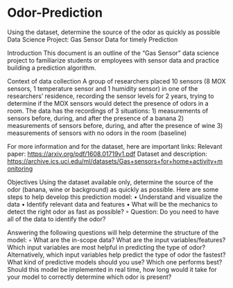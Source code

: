 # Odor-Prediction
Using the dataset, determine the source of the odor as quickly as possible
Data Science Project: Gas Sensor Data for timely Prediction


Introduction
This document is an outline of the “Gas Sensor” data science project to familiarize students or employees with sensor data and practice building a prediction algorithm.


Context of data collection
A group of researchers placed 10 sensors (8 MOX sensors, 1 temperature sensor and 1 humidity sensor) in one of the researchers’ residence, recording the sensor levels for 2 years, trying to determine if the MOX sensors would detect the presence of odors in a room. The data has the recordings of 3 situations: 
    1) measurements of sensors before, during, and after the presence of a banana
    2) measurements of sensors before, during, and after the presence of wine
    3) measurements of sensors with no odors in the room (baseline)

For more information and for the dataset, here are important links:
Relevant paper: 
https://arxiv.org/pdf/1608.01719v1.pdf 
Dataset and description: https://archive.ics.uci.edu/ml/datasets/Gas+sensors+for+home+activity+monitoring


Objectives
Using the dataset available only, determine the source of the odor (banana, wine or background) as quickly as possible. Here are some steps to help develop this prediction model:
    • Understand and visualize the data 
    • Identify relevant data and features 
    • What will be the mechanics to detect the right odor as fast as possible?
        ◦ Question: Do you need to have all of the data to identify the odor?

Answering the following questions will help determine the structure of the model:
        ◦ What are the in-scope data?
        What are the input variables/features? 
        Which input variables are most helpful in predicting the type of odor? Alternatively, which input variables help predict the type of odor the fastest?
        What kind of predictive models should you use? Which one performs best?
        Should this model be implemented in real time, how long would it take for your model to correctly determine which odor is present?
        
